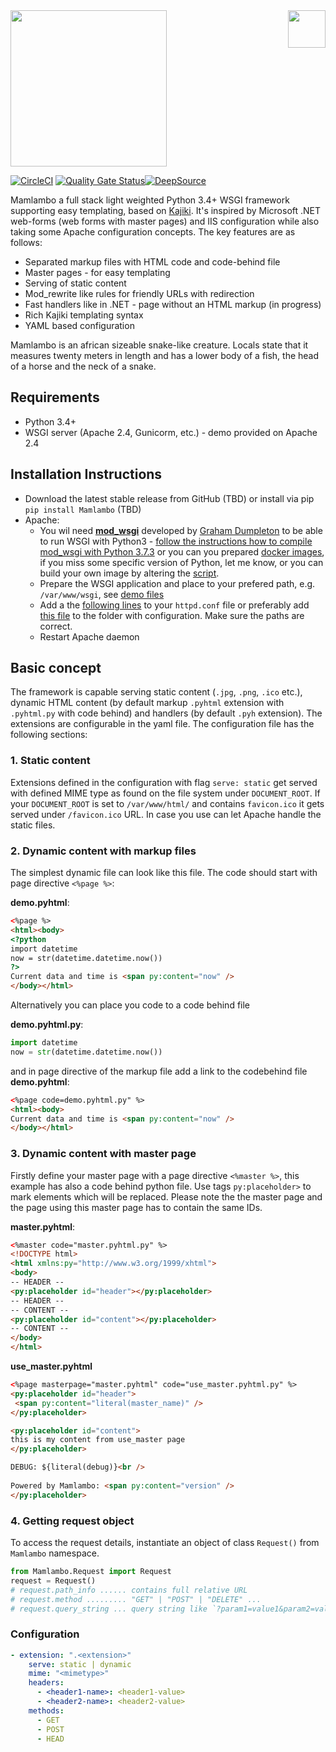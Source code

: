 <img src="https://github.com/lhotakj/Mamlambo/raw/master/doc/assets/logo-big.png" width="60" align="right" />

<img src="https://github.com/lhotakj/Mamlambo/raw/master/doc/assets/title.png" width="250" />

[![CircleCI](https://circleci.com/gh/lhotakj/Mamlambo/tree/master.svg?style=svg)](https://circleci.com/gh/lhotakj/Mamlambo/tree/master) [![Quality Gate Status](https://sonarcloud.io/api/project_badges/measure?project=Mamlambo&metric=alert_status)](https://sonarcloud.io/dashboard?id=Mamlambo)[![DeepSource](https://static.deepsource.io/deepsource-badge-light.svg)](https://deepsource.io/gh/lhotakj/Mamlambo/?ref=repository-badge)

Mamlambo a full stack light weighted Python 3.4+ WSGI framework supporting easy templating, based on [Kajiki](https://github.com/nandoflorestan/kajiki/tree/master/kajiki). It's inspired by Microsoft .NET web-forms (web forms with master pages) and IIS configuration while also taking some Apache configuration concepts. The key features are as follows:

* Separated markup files with HTML code and code-behind file
* Master pages - for easy templating
* Serving of static content
* Mod_rewrite like rules for friendly URLs with redirection
* Fast handlers like in .NET - page without an HTML markup (in progress)
* Rich Kajiki templating syntax
* YAML based configuration

Mamlambo is an african sizeable snake-like creature. Locals state that it measures twenty meters in length and has a lower body of a fish, the head of a horse and the neck of a snake. 

## Requirements
- Python 3.4+
- WSGI server (Apache 2.4, Gunicorm, etc.) - demo provided on Apache 2.4

## Installation Instructions
* Download the latest stable release from GitHub (TBD) or install via pip `pip install Mamlambo` (TBD)
* Apache:
    * You wil need [**mod_wsgi**](https://github.com/GrahamDumpleton/mod_wsgi) developed by [Graham Dumpleton](https://github.com/GrahamDumpleton) to be able to run WSGI with Python3 - [follow the instructions how to compile mod_wsgi with Python 3.7.3](https://github.com/lhotakj/enable-wsgi_mod-python37-apache/blob/master/install.yaml) or you can you prepared [docker images](https://cloud.docker.com/u/lhotakj/repository/docker/lhotakj/centos-apache-mod_wsgi-python3), if you miss some specific version of Python, let me know, or you can build your own image by altering the [script](https://github.com/lhotakj/Mamlambo/tree/master/docker).
    * Prepare the WSGI application and place to your prefered path, e.g. `/var/www/wsgi`, see [demo files](https://github.com/lhotakj/Mamlambo/tree/master/demo/wsgi)
    * Add a the [following lines](https://raw.githubusercontent.com/lhotakj/Mamlambo/master/demo/apache/mamlambo.conf) to your `httpd.conf` file or preferably add [this file](https://github.com/lhotakj/Mamlambo/blob/master/demo/apache/mamlambo.conf) to the folder with configuration. Make sure the paths are correct.
    * Restart Apache daemon

## Basic concept
The framework is capable serving static content (`.jpg`, `.png`, `.ico` etc.), dynamic HTML content (by default markup `.pyhtml` extension with `.pyhtml.py` with code behind) and handlers (by default `.pyh` extension). The extensions are configurable in the yaml file. The configuration file has the following sections:

### 1. Static content
Extensions defined in the configuration with flag `serve: static` get served with defined MIME type as found on the file system under `DOCUMENT_ROOT`. If your `DOCUMENT_ROOT` is set to `/var/www/html/` and contains `favicon.ico` it gets served under `/favicon.ico` URL. In case you use can let Apache handle the static files.

### 2. Dynamic content with markup files
The simplest dynamic file can look like this file. The code should start with page directive `<%page %>`:

**demo.pyhtml**:
```html
<%page %>
<html><body>
<?python
import datetime 
now = str(datetime.datetime.now())
?>
Current data and time is <span py:content="now" />
</body></html>
```

Alternatively you can place you code to a code behind file

**demo.pyhtml.py**:
```python
import datetime 
now = str(datetime.datetime.now())
```

and in page directive of the markup file add a link to the codebehind file **demo.pyhtml**:
```html
<%page code=demo.pyhtml.py" %>
<html><body>
Current data and time is <span py:content="now" />
</body></html>
```

### 3. Dynamic content with master page
Firstly define your master page with a page directive `<%master %>`, this example has also a code behind python file. Use tags `py:placeholder>` to mark elements which will be replaced. Please note the the master page and the page using this master page has to contain the same IDs.

**master.pyhtml**:
```html
<%master code="master.pyhtml.py" %>
<!DOCTYPE html>
<html xmlns:py="http://www.w3.org/1999/xhtml">
<body>
-- HEADER --
<py:placeholder id="header"></py:placeholder>
-- HEADER --
-- CONTENT --
<py:placeholder id="content"></py:placeholder>
-- CONTENT --
</body>
</html>
```

**use_master.pyhtml**
```html
<%page masterpage="master.pyhtml" code="use_master.pyhtml.py" %>
<py:placeholder id="header">
 <span py:content="literal(master_name)" />
</py:placeholder>

<py:placeholder id="content">
this is my content from use_master page
</py:placeholder>

DEBUG: ${literal(debug)}<br />
  
Powered by Mamlambo: <span py:content="version" />
</py:placeholder>
```


### 4. Getting request object
To access the request details, instantiate an object of class `Request()` from `Mamlambo` namespace.
```python
from Mamlambo.Request import Request
request = Request()
# request.path_info ...... contains full relative URL
# request.method ......... "GET" | "POST" | "DELETE" ...
# request.query_string ... query string like `?param1=value1&param2=value2
```


### Configuration

```yaml
- extension: ".<extension>"
    serve: static | dynamic 
    mime: "<mimetype>"
    headers:
      - <header1-name>: <header1-value>
      - <header2-name>: <header2-value>
    methods:
      - GET 
      - POST
      - HEAD

```

